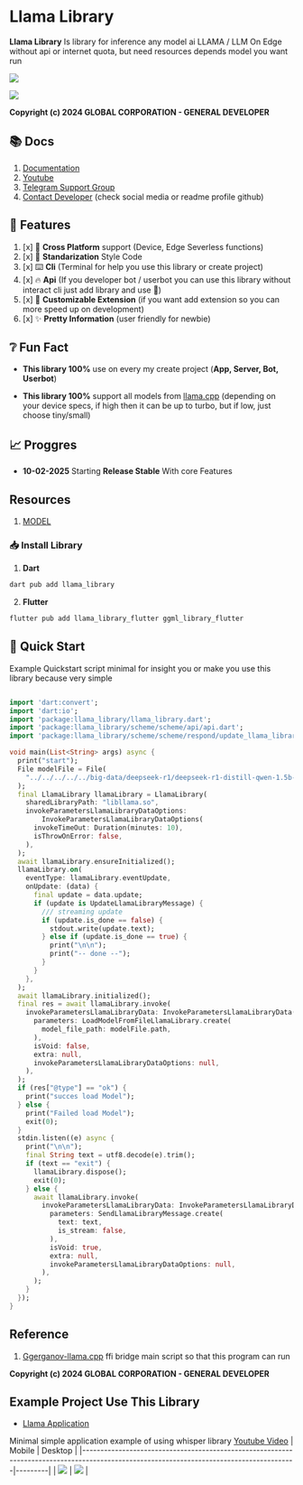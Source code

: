 # Llama Library
 
**Llama Library** Is library for inference any model ai LLAMA / LLM On Edge without api or internet quota, but need resources depends model you want run

[![](https://raw.githubusercontent.com/General-Developer/llama_library/refs/heads/main/assets/demo_background.png)](https://youtu.be/x2z5gI_h5Yk)

[![](https://raw.githubusercontent.com/globalcorporation/.github/main/.github/logo/powered.png)](https://www.youtube.com/@Global_Corporation)

**Copyright (c) 2024 GLOBAL CORPORATION - GENERAL DEVELOPER**

## 📚️ Docs

1. [Documentation](https://youtube.com/@GENERAL_DEV)
2. [Youtube](https://youtube.com/@GENERAL_DEV)
3. [Telegram Support Group](https://t.me/DEVELOPER_GLOBAL_PUBLIC)
4. [Contact Developer](https://github.com/General-Developer) (check social media or readme profile github)

## 🔖️ Features

1. [x] 📱️ **Cross Platform** support (Device, Edge Severless functions)
2. [x] 📜️ **Standarization** Style Code
3. [x] ⌨️ **Cli** (Terminal for help you use this library or create project)
4. [x] 🔥️ **Api** (If you developer bot / userbot you can use this library without interact cli just add library and use 🚀️)
5. [x] 🧩️ **Customizable Extension** (if you want add extension so you can more speed up on development)
6. [x] ✨️ **Pretty Information** (user friendly for newbie)
 
## ❔️ Fun Fact

- **This library 100%** use on every my create project (**App, Server, Bot, Userbot**)

- **This library 100%** support all models from [llama.cpp](https://github.com/ggerganov/llama.cpp) (depending on your device specs, if high then it can be up to turbo, but if low, just choose tiny/small)
 
## 📈️ Proggres
 
- **10-02-2025**
  Starting **Release Stable** With core Features

## Resources

1. [MODEL](https://huggingface.co/ggml-org/Meta-Llama-3.1-8B-Instruct-Q4_0-GGUF)

### 📥️ Install Library

1. **Dart**

```bash
dart pub add llama_library
```

2. **Flutter**

```bash
flutter pub add llama_library_flutter ggml_library_flutter
```

## 🚀️ Quick Start

Example Quickstart script minimal for insight you or make you use this library because very simple

```dart

import 'dart:convert';
import 'dart:io';
import 'package:llama_library/llama_library.dart';
import 'package:llama_library/scheme/scheme/api/api.dart';
import 'package:llama_library/scheme/scheme/respond/update_llama_library_message.dart';

void main(List<String> args) async {
  print("start");
  File modelFile = File(
    "../../../../../big-data/deepseek-r1/deepseek-r1-distill-qwen-1.5b-q4_0.gguf",
  );
  final LlamaLibrary llamaLibrary = LlamaLibrary(
    sharedLibraryPath: "libllama.so",
    invokeParametersLlamaLibraryDataOptions:
        InvokeParametersLlamaLibraryDataOptions(
      invokeTimeOut: Duration(minutes: 10),
      isThrowOnError: false,
    ),
  );
  await llamaLibrary.ensureInitialized();
  llamaLibrary.on(
    eventType: llamaLibrary.eventUpdate,
    onUpdate: (data) {
      final update = data.update;
      if (update is UpdateLlamaLibraryMessage) {
        /// streaming update
        if (update.is_done == false) {
          stdout.write(update.text);
        } else if (update.is_done == true) {
          print("\n\n");
          print("-- done --");
        }
      }
    },
  );
  await llamaLibrary.initialized();
  final res = await llamaLibrary.invoke(
    invokeParametersLlamaLibraryData: InvokeParametersLlamaLibraryData(
      parameters: LoadModelFromFileLlamaLibrary.create(
        model_file_path: modelFile.path,
      ),
      isVoid: false,
      extra: null,
      invokeParametersLlamaLibraryDataOptions: null,
    ),
  );
  if (res["@type"] == "ok") {
    print("succes load Model");
  } else {
    print("Failed load Model");
    exit(0);
  }
  stdin.listen((e) async {
    print("\n\n");
    final String text = utf8.decode(e).trim();
    if (text == "exit") {
      llamaLibrary.dispose();
      exit(0);
    } else {
      await llamaLibrary.invoke(
        invokeParametersLlamaLibraryData: InvokeParametersLlamaLibraryData(
          parameters: SendLlamaLibraryMessage.create(
            text: text,
            is_stream: false,
          ),
          isVoid: true,
          extra: null,
          invokeParametersLlamaLibraryDataOptions: null,
        ),
      );
    }
  });
}

```

## Reference
 
1. [Ggerganov-llama.cpp](https://github.com/ggerganov/llama.cpp)
  ffi bridge main script so that this program can run


**Copyright (c) 2024 GLOBAL CORPORATION - GENERAL DEVELOPER**


## Example Project Use This Library


- [Llama Application](https://github.com/General-Developer/llama_library/tree/main/examples/llama_app)
    
Minimal simple application example of using whisper library [Youtube Video](https://youtu.be/U-5EDMk0UgE) 
| Mobile                                                                                                                                  | Desktop |
|-----------------------------------------------------------------------------------------------------------------------------------------|---------|
| [![](https://raw.githubusercontent.com/General-Developer/llama_library/refs/heads/main/assets/examples/llama_app/mobile.png)](https://youtu.be/U-5EDMk0UgE) | [![](https://raw.githubusercontent.com/General-Developer/llama_library/refs/heads/main/assets/examples/llama_app/desktop.png)](https://youtu.be/U-5EDMk0UgE)        |

